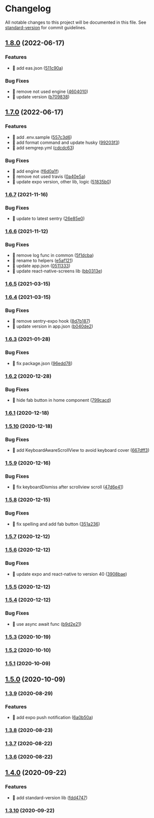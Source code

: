 # Changelog

All notable changes to this project will be documented in this file. See [standard-version](https://github.com/conventional-changelog/standard-version) for commit guidelines.

## [1.8.0](https://github.com/yeukfei02/lunchPickerReactNative/compare/v1.7.0...v1.8.0) (2022-06-17)


### Features

* 🎸 add eas.json ([511c90a](https://github.com/yeukfei02/lunchPickerReactNative/commit/511c90a3d9949f1e6918fd2e54f637c39b0ddcff))


### Bug Fixes

* 🐛 remove not used engine ([4604010](https://github.com/yeukfei02/lunchPickerReactNative/commit/4604010cea4f2a8344dbdd96e7f41db015e61be7))
* 🐛 update version ([b709838](https://github.com/yeukfei02/lunchPickerReactNative/commit/b7098382c1b41cfeaca9d7e243146eb199df02e7))

## [1.7.0](https://github.com/yeukfei02/lunchPickerReactNative/compare/v1.6.7...v1.7.0) (2022-06-17)


### Features

* 🎸 add .env.sample ([557c3d6](https://github.com/yeukfei02/lunchPickerReactNative/commit/557c3d6d6801fcf965db73d0dad03a56617e0dd3))
* 🎸 add format command and update husky ([99203f3](https://github.com/yeukfei02/lunchPickerReactNative/commit/99203f3e51f54d9b03ab1075997b19d7cb8df0ef))
* 🎸 add semgrep.yml ([cdcdc63](https://github.com/yeukfei02/lunchPickerReactNative/commit/cdcdc635288c0e0cdb08ae4f9e632ca0a5e04c57))


### Bug Fixes

* 🐛 add engine ([f6d0a1f](https://github.com/yeukfei02/lunchPickerReactNative/commit/f6d0a1f4f2aed6d4a8b6a6397c4b13025d29a3a1))
* 🐛 remove not used travis ([0a40e5a](https://github.com/yeukfei02/lunchPickerReactNative/commit/0a40e5ad0b81b0981d1e00fb8f7cf919d341f9bb))
* 🐛 update expo version, other lib, logic ([51835b0](https://github.com/yeukfei02/lunchPickerReactNative/commit/51835b0de8149391d7f048bf6cc72fe5b490a7be))

### [1.6.7](https://github.com/yeukfei02/lunchPickerReactNative/compare/v1.6.6...v1.6.7) (2021-11-16)


### Bug Fixes

* 🐛 update to latest sentry ([26e85e0](https://github.com/yeukfei02/lunchPickerReactNative/commit/26e85e0951efb1e152b04d3b18449d7ee333e363))

### [1.6.6](https://github.com/yeukfei02/lunchPickerReactNative/compare/v1.6.5...v1.6.6) (2021-11-12)


### Bug Fixes

* 🐛 remove log func in common ([5f1dcba](https://github.com/yeukfei02/lunchPickerReactNative/commit/5f1dcba21b7659d948fc48c177c23f720267a547))
* 🐛 rename to helpers ([e5af121](https://github.com/yeukfei02/lunchPickerReactNative/commit/e5af1213f07171ffb893539f966f8cb14b5baafd))
* 🐛 update app.json ([0511333](https://github.com/yeukfei02/lunchPickerReactNative/commit/05113334492b31de2d132e10d3bfe3fb5d63a6a0))
* 🐛 update react-native-screens lib ([bb0313e](https://github.com/yeukfei02/lunchPickerReactNative/commit/bb0313e14be2c5ed6ba559f22b14ae3bd9c7ddca))

### [1.6.5](https://github.com/yeukfei02/lunchPickerReactNative/compare/v1.6.4...v1.6.5) (2021-03-15)

### [1.6.4](https://github.com/yeukfei02/lunchPickerReactNative/compare/v1.6.3...v1.6.4) (2021-03-15)


### Bug Fixes

* 🐛 remove sentry-expo hook ([8d7b187](https://github.com/yeukfei02/lunchPickerReactNative/commit/8d7b1874ba05e914d95ea3186249084180cc43ee))
* 🐛 update version in app.json ([b040de2](https://github.com/yeukfei02/lunchPickerReactNative/commit/b040de253d7a1d7c312239b289ae95f680967533))

### [1.6.3](https://github.com/yeukfei02/lunchPickerReactNative/compare/v1.6.2...v1.6.3) (2021-01-28)


### Bug Fixes

* 🐛 fix package.json ([96edd78](https://github.com/yeukfei02/lunchPickerReactNative/commit/96edd7812ebc748c59c4ac41f0cc78cc40224f69))

### [1.6.2](https://github.com/yeukfei02/lunchPickerReactNative/compare/v1.6.1...v1.6.2) (2020-12-28)


### Bug Fixes

* 🐛 hide fab button in home component ([799cacd](https://github.com/yeukfei02/lunchPickerReactNative/commit/799cacdde89ab31e3dd9c36a1b8439db7ad08908))

### [1.6.1](https://github.com/yeukfei02/lunchPickerReactNative/compare/v1.5.10...v1.6.1) (2020-12-18)

### [1.5.10](https://github.com/yeukfei02/lunchPickerReactNative/compare/v1.5.9...v1.5.10) (2020-12-18)


### Bug Fixes

* 🐛 add KeyboardAwareScrollView to avoid keyboard cover ([667dff3](https://github.com/yeukfei02/lunchPickerReactNative/commit/667dff32498114f41dc772c109b29777bde41d01))

### [1.5.9](https://github.com/yeukfei02/lunchPickerReactNative/compare/v1.5.8...v1.5.9) (2020-12-16)


### Bug Fixes

* 🐛 fix keyboardDismiss after scrollview scroll ([47d6e41](https://github.com/yeukfei02/lunchPickerReactNative/commit/47d6e41806673e502049040e1206f14bbcb91e49))

### [1.5.8](https://github.com/yeukfei02/lunchPickerReactNative/compare/v1.5.7...v1.5.8) (2020-12-15)


### Bug Fixes

* 🐛 fix spelling and add fab button ([351a236](https://github.com/yeukfei02/lunchPickerReactNative/commit/351a236b9bb8db774d8109cc97a91998a29136e6))

### [1.5.7](https://github.com/yeukfei02/lunchPickerReactNative/compare/v1.5.6...v1.5.7) (2020-12-12)

### [1.5.6](https://github.com/yeukfei02/lunchPickerReactNative/compare/v1.5.5...v1.5.6) (2020-12-12)


### Bug Fixes

* 🐛 update expo and react-native to version 40 ([3908bae](https://github.com/yeukfei02/lunchPickerReactNative/commit/3908bae563e449ca5ac2e5b701a68cc2f0ab5b05))

### [1.5.5](https://github.com/yeukfei02/lunchPickerReactNative/compare/v1.5.4...v1.5.5) (2020-12-12)

### [1.5.4](https://github.com/yeukfei02/lunchPickerReactNative/compare/v1.5.3...v1.5.4) (2020-12-12)


### Bug Fixes

* 🐛 use async await func ([b9d2e21](https://github.com/yeukfei02/lunchPickerReactNative/commit/b9d2e21e6ee30729b870585a316911f70eea46d5))

### [1.5.3](https://github.com/yeukfei02/lunchPickerReactNative/compare/v1.5.2...v1.5.3) (2020-10-19)

### [1.5.2](https://github.com/yeukfei02/lunchPickerReactNative/compare/v1.5.1...v1.5.2) (2020-10-10)

### [1.5.1](https://github.com/yeukfei02/lunchPickerReactNative/compare/v1.5.0...v1.5.1) (2020-10-09)

## [1.5.0](https://github.com/yeukfei02/lunchPickerReactNative/compare/v1.4.0...v1.5.0) (2020-10-09)

### [1.3.9](https://github.com/yeukfei02/lunchPickerReactNative/compare/v1.3.8...v1.3.9) (2020-08-29)


### Features

* 🎸 add expo push notification ([6a0b50a](https://github.com/yeukfei02/lunchPickerReactNative/commit/6a0b50a253d329e19f66ba8af257e10cfeba3470))

### [1.3.8](https://github.com/yeukfei02/lunchPickerReactNative/compare/v1.3.7...v1.3.8) (2020-08-23)

### [1.3.7](https://github.com/yeukfei02/lunchPickerReactNative/compare/v1.3.6...v1.3.7) (2020-08-22)

### [1.3.6](https://github.com/yeukfei02/lunchPickerReactNative/compare/v1.3.5...v1.3.6) (2020-08-22)

## [1.4.0](https://github.com/yeukfei02/lunchPickerReactNative/compare/v1.3.10...v1.4.0) (2020-09-22)


### Features

* 🎸 add standard-version lib ([fdd4747](https://github.com/yeukfei02/lunchPickerReactNative/commit/fdd47473163e054d123f4e7e3d4abb57b457be01))

### [1.3.10](https://github.com/yeukfei02/lunchPickerReactNative/compare/v1.3.5...v1.3.10) (2020-09-22)
